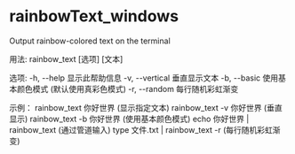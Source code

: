 # rainbowText_windows
Output rainbow-colored text on the terminal

用法: rainbow_text [选项] [文本]

选项:
-h, --help     显示此帮助信息
-v, --vertical 垂直显示文本
-b, --basic    使用基本颜色模式 (默认使用真彩色模式)
-r, --random   每行随机彩虹渐变

 示例：
rainbow_text 你好世界  (显示指定文本)
rainbow_text -v 你好世界 (垂直显示)
rainbow_text -b 你好世界 (使用基本颜色模式)
echo 你好世界 | rainbow_text (通过管道输入)
type 文件.txt | rainbow_text -r  (每行随机彩虹渐变)
